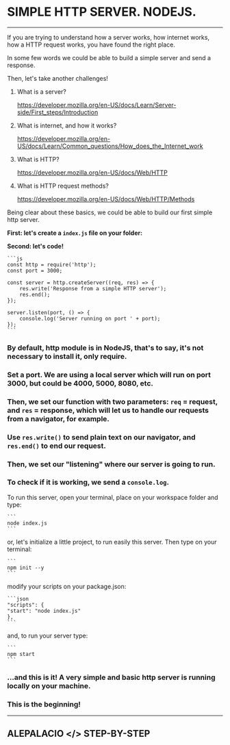 # SIMPLE HTTP SERVER. NODEJS.
---
If you are trying to understand how a server works, how internet works, how a HTTP request works, you have found the right place.  

In some few words we could be able to build a simple server and send a response.  

Then, let's take another challenges!

1. What is a server? 

    https://developer.mozilla.org/en-US/docs/Learn/Server-side/First_steps/Introduction

2. What is internet, and how it works? 

    https://developer.mozilla.org/en-US/docs/Learn/Common_questions/How_does_the_Internet_work

3. What is HTTP? 

    https://developer.mozilla.org/en-US/docs/Web/HTTP

4. What is HTTP request methods? 

    https://developer.mozilla.org/en-US/docs/Web/HTTP/Methods

Being clear about these basics, we could be able to build our first simple http server.

**First: let's create a `index.js` file on your folder:**

**Second: let's code!**

    ```js
    const http = require('http');
    const port = 3000;

    const server = http.createServer((req, res) => {
        res.write('Response from a simple HTTP server');
        res.end();
    });

    server.listen(port, () => {
        console.log('Server running on port ' + port);
    });
    ```

### By default, http module is in NodeJS, that's to say, it's not necessary to install it, only require.

### Set a port.  We are using a local server which will run on port 3000, but could be 4000, 5000, 8080, etc.

### Then, we set our function with two parameters: `req` = request, and `res` = response, which will let us to handle our requests from a navigator, for example.

### Use `res.write()` to send plain text on our navigator, and `res.end()` to end our request.

### Then, we set our "listening" where our server is going to run.

### To check if it is working, we send a `console.log`.

To run this server, open your terminal, place on your workspace folder and type:

    ```
    node index.js
    ```

or, let's initialize a little project, to run easily this server.  Then type on your terminal:

    ```
    npm init --y
    ```

modify your scripts on your package.json:

    ```json
    "scripts": {
    "start": "node index.js"
    },
    ```

and, to run your server type:

    ```
    npm start
    ```

### ...and this is it! A very simple and basic http server is running locally on your machine. 

### This is the beginning!
---

## ALEPALACIO </> STEP-BY-STEP